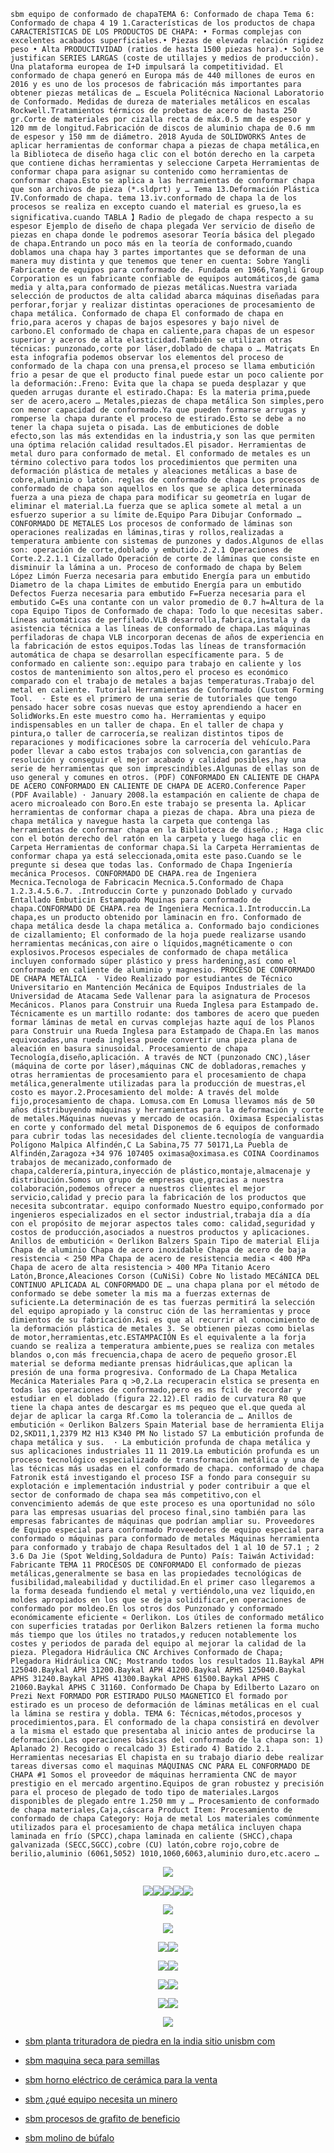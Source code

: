
```
sbm equipo de conformado de chapaTEMA 6: Conformado de chapa Tema 6: Conformado de chapa 4 19 1.Características de los productos de chapa CARACTERÍSTICAS DE LOS PRODUCTOS DE CHAPA: • Formas complejas con excelentes acabados superficiales.• Piezas de elevada relación rigidez peso • Alta PRODUCTIVIDAD (ratios de hasta 1500 piezas hora).• Solo se justifican SERIES LARGAS (coste de utillajes y medios de producción). Una plataforma europea de I+D impulsará la competitividad. El conformado de chapa generó en Europa más de 440 millones de euros en 2016 y es uno de los procesos de fabricación más importantes para obtener piezas metálicas de … Escuela Politécnica Nacional Laboratorio de Conformado. Medidas de dureza de materiales metálicos en escalas Rockwell.Tratamientos térmicos de probetas de acero de hasta 250 gr.Corte de materiales por cizalla recta de máx.0.5 mm de espesor y 120 mm de longitud.Fabricación de discos de aluminio chapa de 0.6 mm de espesor y 150 mm de diámetro. 2018 Ayuda de SOLIDWORKS Antes de aplicar herramientas de conformar chapa a piezas de chapa metálica,en la Biblioteca de diseño haga clic con el botón derecho en la carpeta que contiene dichas herramientas y seleccione Carpeta Herramientas de conformar chapa para asignar su contenido como herramientas de conformar chapa.Esto se aplica a las herramientas de conformar chapa que son archivos de pieza (*.sldprt) y … Tema 13.Deformación Plástica IV.Conformado de chapa. tema 13.iv.conformado de chapa la de los procesos se realiza en excepto cuando el material es grueso,la es significativa.cuando TABLA 】Radio de plegado de chapa respecto a su espesor Ejemplo de diseño de chapa plegada Ver servicio de diseño de piezas en chapa donde le podremos asesorar Teoría básica del plegado de chapa.Entrando un poco más en la teoría de conformado,cuando doblamos una chapa hay 3 partes importantes que se deforman de una manera muy distinta y que tenemos que tener en cuenta: Sobre Yangli Fabricante de equipos para conformado de. Fundada en 1966,Yangli Group Corporation es un fabricante confiable de equipos automáticos,de gama media y alta,para conformado de piezas metálicas.Nuestra variada selección de productos de alta calidad abarca máquinas diseñadas para perforar,forjar y realizar distintas operaciones de procesamiento de chapa metálica. Conformado de chapa El conformado de chapa en frio,para aceros y chapas de bajos espesores y bajo nivel de carbono.El conformado de chapa en caliente,para chapas de un espesor superior y aceros de alta elasticidad.También se utilizan otras técnicas: punzonado,corte por láser,doblado de chapa o … Matriçats En esta infografia podemos observar los elementos del proceso de conformado de la chapa con una prensa,el proceso se llama embutición frio a pesar de que el producto final puede estar un poco caliente por la deformación:.Freno: Evita que la chapa se pueda desplazar y que queden arrugas durante el estirado.Chapa: Es la materia prima,puede ser de acero,acero … Metales,piezas de chapa metálica Son simples,pero con menor capacidad de conformado.Ya que pueden formarse arrugas y romperse la chapa durante el proceso de estirado.Esto se debe a no tener la chapa sujeta o pisada. Las de embuticiones de doble efecto,son las más extendidas en la industria,y son las que permiten una óptima relación calidad resultados.El pisador. Herramientas de metal duro para conformado de metal. El conformado de metales es un término colectivo para todos los procedimientos que permiten una deformación plástica de metales y aleaciones metálicas a base de cobre,aluminio o latón. reglas de conformado de chapa Los procesos de conformado de chapa son aquellos en los que se aplica determinada fuerza a una pieza de chapa para modificar su geometría en lugar de eliminar el material.La fuerza que se aplica somete al metal a un esfuerzo superior a su límite de.Equipo Para Dibujar Conformado … CONFORMADO DE METALES Los procesos de conformado de láminas son operaciones realizadas en láminas,tiras y rollos,realizadas a temperatura ambiente con sistemas de punzones y dados.Algunos de ellas son: operación de corte,doblado y embutido.2.2.1 Operaciones de Corte.2.2.1.1 Cizallado Operación de corte de láminas que consiste en disminuir la lámina a un. Proceso de conformado de chapa by Belem López Limón Fuerza necesaria para embutido Energía para un embutido Diametro de la chapa Limites de embutido Energía para un embutido Defectos Fuerza necesaria para embutido F=Fuerza necesaria para el embutido C=Es una contante con un valor promedio de 0.7 h=Altura de la copa Equipo Tipos de Conformado de chapa: Todo lo que necesitas saber. Líneas automáticas de perfilado.VLB desarrolla,fabrica,instala y da asistencia técnica a las líneas de conformado de chapa.Las máquinas perfiladoras de chapa VLB incorporan decenas de años de experiencia en la fabricación de estos equipos.Todas las líneas de transformación automática de chapa se desarrollan específicamente para. 5 de conformado en caliente son:.equipo para trabajo en caliente y los costos de mantenimiento son altos,pero el proceso es económico comparado con el trabajo de metales a bajas temperaturas.Trabajo del metal en caliente. Tutorial Herramientas de Conformado (Custom Forming Tool.  · Este es el primero de una serie de tutoriales que tengo pensado hacer sobre cosas nuevas que estoy aprendiendo a hacer en SolidWorks.En este muestro como ha. Herramientas y equipo indispensables en un taller de chapa. En el taller de chapa y pintura,o taller de carrocería,se realizan distintos tipos de reparaciones y modificaciones sobre la carrocería del vehículo.Para poder llevar a cabo estos trabajos con solvencia,con garantías de resolución y conseguir el mejor acabado y calidad posibles,hay una serie de herramientas que son imprescindibles.Algunas de ellas son de uso general y comunes en otros. (PDF) CONFORMADO EN CALIENTE DE CHAPA DE ACERO CONFORMADO EN CALIENTE DE CHAPA DE ACERO.Conference Paper (PDF Available) · January 2008.la estampación en caliente de chapa de acero microaleado con Boro.En este trabajo se presenta la. Aplicar herramientas de conformar chapa a piezas de chapa. Abra una pieza de chapa metálica y navegue hasta la carpeta que contenga las herramientas de conformar chapa en la Biblioteca de diseño.; Haga clic con el botón derecho del ratón en la carpeta y luego haga clic en Carpeta Herramientas de conformar chapa.Si la Carpeta Herramientas de conformar chapa ya está seleccionada,omita este paso.Cuando se le pregunte si desea que todas las. Conformado de Chapa Ingeniería mecánica Procesos. CONFORMADO DE CHAPA.rea de Ingeniera Mecnica.Tecnologa de Fabricacin Mecnica.5.Conformado de Chapa 1.2.3.4.5.6.7. .Introduccin Corte y punzonado Doblado y curvado Entallado Embuticin Estampado Mquinas para conformado de chapa.CONFORMADO DE CHAPA.rea de Ingeniera Mecnica.1.Introduccin.La chapa,es un producto obtenido por laminacin en fro. Conformado de chapa metálica desde la chapa metálica a. Conformado bajo condiciones de cizallamiento; El conformado de la hoja puede realizarse usando herramientas mecánicas,con aire o líquidos,magnéticamente o con explosivos.Procesos especiales de conformado de chapa metálica incluyen conformado súper plástico y press hardening,así como el conformado en caliente de aluminio y magnesio. PROCESO DE CONFORMADO DE CHAPA METÁLICA  · Video Realizado por estudiantes de Técnico Universitario en Mantención Mecánica de Equipos Industriales de la Universidad de Atacama Sede Vallenar para la asignatura de Procesos Mecánicos. Planos para Construir una Rueda Inglesa para Estampado de. Técnicamente es un martillo rodante: dos tambores de acero que pueden formar láminas de metal en curvas complejas hazte aquí de los Planos para Construir una Rueda Inglesa para Estampado de Chapa.En las manos equivocadas,una rueda inglesa puede convertir una pieza plana de aleación en basura sinusoidal. Procesamiento de chapa Tecnología,diseño,aplicación. A través de NCT (punzonado CNC),láser (máquina de corte por láser),máquinas CNC de dobladoras,remaches y otras herramientas de procesamiento para el procesamiento de chapa metálica,generalmente utilizadas para la producción de muestras,el costo es mayor.2.Procesamiento del molde: A través del molde fijo,procesamiento de chapa. Lomusa.com En Lomusa llevamos más de 50 años distribuyendo máquinas y herramientas para la deformación y corte de metales.Máquinas nuevas y mercado de ocasión. Oximasa Especialistas en corte y conformado del metal Disponemos de 6 equipos de conformado para cubrir todas las necesidades del cliente.tecnología de vanguardia Polígono Malpica Alfindén,C La Sabina,75 77 50171,La Puebla de Alfindén,Zaragoza +34 976 107405 oximasa@oximasa.es COINA Coordinamos trabajos de mecanizado,conformado de chapa,calderería,pintura,inyección de plástico,montaje,almacenaje y distribución.Somos un grupo de empresas que,gracias a nuestra colaboración,podemos ofrecer a nuestros clientes el mejor servicio,calidad y precio para la fabricación de los productos que necesita subcontratar. equipo conformado Nuestro equipo,conformado por ingenieros especializados en el sector industrial,trabaja día a día con el propósito de mejorar aspectos tales como: calidad,seguridad y costos de producción,asociados a nuestros productos y aplicaciones. Anillos de embutición « Oerlikon Balzers Spain Tipo de material Elija Chapa de aluminio Chapa de acero inoxidable Chapa de acero de baja resistencia < 250 MPa Chapa de acero de resistencia media < 400 MPa Chapa de acero de alta resistencia > 400 MPa Titanio Acero Latón,Bronce,Aleaciones Corson (CuNiSi) Cobre No listado MECáNICA DEL CONTINUO APLICADA AL CONFORMADO DE … una chapa plana por el método de conformado se debe someter la mis ma a fuerzas externas de suficiente.La determinación de es tas fuerzas permitirá la selección del equipo apropiado y la construc ción de las herramientas y proce dimientos de su fabricación.Asi es que al recurrir al conocimiento de la deformación plástica de metales 3. Se obtienen piezas como bielas de motor,herramientas,etc.ESTAMPACIÓN Es el equivalente a la forja cuando se realiza a temperatura ambiente,pues se realiza con metales blandos o,con más frecuencia,chapa de acero de pequeño grosor.El material se deforma mediante prensas hidráulicas,que aplican la presión de una forma progresiva. Conformado de La Chapa Metalica Mecánica Materiales Para q >0,2.La recuperacin elstica se presenta en todas las operaciones de conformado,pero es ms fcil de recordar y estudiar en el doblado (figura 22.12).El radio de curvatura R0 que tiene la chapa antes de descargar es ms pequeo que el.que queda al dejar de aplicar la carga Rf.Como la tolerancia de … Anillos de embutición « Oerlikon Balzers Spain Material base de herramienta Elija D2,SKD11,1,2379 M2 H13 K340 PM No listado S7 La embutición profunda de chapa metálica y sus.  · La embutición profunda de chapa metálica y sus aplicaciones industriales 11 11 2019.La embutición profunda es un proceso tecnológico especializado de transformación metálica y una de las técnicas más usadas en el conformado de chapa. conformado de chapa Fatronik está investigando el proceso ISF a fondo para conseguir su explotación e implementación industrial y poder contribuir a que el sector de conformado de chapa sea más competitivo,con el convencimiento además de que este proceso es una oportunidad no sólo para las empresas usuarias del proceso final,sino también para las empresas fabricantes de máquinas que podrían ampliar su. Proveedores de Equipo especial para conformado Proveedores de equipo especial para conformado o máquinas para conformado de metales Máquinas herramienta para conformado y trabajo de chapa Resultados del 1 al 10 de 57.1 ; 2 3.6 Da Jie (Spot Welding,Soldadura de Punto) País: Taiwán Actividad: Fabricante TEMA 11 PROCESOS DE CONFORMADO El conformado de piezas metálicas,generalmente se basa en las propiedades tecnológicas de fusibilidad,maleabilidad y ductilidad.En el primer caso llegaremos a la forma deseada fundiendo el metal y vertiéndolo,una vez líquido,en moldes apropiados en los que se deja solidificar,en operaciones de conformado por moldeo.En los otros dos Punzonado y conformado económicamente eficiente « Oerlikon. Los útiles de conformado metálico con superficies tratadas por Oerlikon Balzers retienen la forma mucho más tiempo que los útiles no tratados,y reducen notablemente los costes y periodos de parada del equipo al mejorar la calidad de la pieza. Plegadora Hidráulica CNC Archives Conformado de Chapa; Plegadora Hidráulica CNC; Mostrando todos los resultados 11.Baykal APH 125040.Baykal APH 31200.Baykal APH 41200.Baykal APHS 125040.Baykal APHS 31240.Baykal APHS 41300.Baykal APHS 61500.Baykal APHS C 21060.Baykal APHS C 31160. Conformado De Chapa by Edilberto Lazaro on Prezi Next FORMADO POR ESTIRADO PULSO MAGNETICO El formado por estirado es un proceso de deformación de láminas metálicas en el cual la lámina se restira y dobla. TEMA 6: Técnicas,métodos,procesos y procedimientos,para. El conformado de la chapa consistirá en devolver a la misma el estado que presentaba al inicio antes de producirse la deformación.Las operaciones básicas del conformado de la chapa son: 1) Aplanado 2) Recogido o recalcado 3) Estirado 4) Batido 2.1. Herramientas necesarias El chapista en su trabajo diario debe realizar tareas diversas como el maquinas MÁQUINAS CNC PARA EL CONFORMADO DE CHAPA #1 Somos el proveedor de máquinas herramienta CNC de mayor prestigio en el mercado argentino.Equipos de gran robustez y precisión para el proceso de plegado de todo tipo de materiales.Largos disponibles de plegado entre 1.250 mm y … Procesamiento de conformado de chapa materiales,Caja,cáscara Product Item: Procesamiento de conformado de chapa Category: Hoja de metal Los materiales comúnmente utilizados para el procesamiento de chapa metálica incluyen chapa laminada en frío (SPCC),chapa laminada en caliente (SHCC),chapa galvanizada (SECC,SGCC),cobre (CU) latón,cobre rojo,cobre de berilio,aluminio (6061,5052) 1010,1060,6063,aluminio duro,etc.acero … 
```

<div align="center">

<a href="https://es-crusher.shibang-china.com/github&k=sbm+equipo+de+conformado+de+chapa"><img src="https://static.shibang-china.com/es/crusher/logo.jpg"></a>

<a href="https://es-crusher.shibang-china.com/github&k=sbm+equipo+de+conformado+de+chapa"><img src="https://static.shibang-china.com/es/crusher/index.jpg"></a><a href="https://es-crusher.shibang-china.com/material.htmlgithub&k=sbm+equipo+de+conformado+de+chapa"><img src="https://static.shibang-china.com/es/crusher/material.jpg"></a><a href="https://es-crusher.shibang-china.com/application.htmlgithub&k=sbm+equipo+de+conformado+de+chapa"><img src="https://static.shibang-china.com/es/crusher/application.jpg"></a><a href="https://es-crusher.shibang-china.com/aboutus.htmlgithub&k=sbm+equipo+de+conformado+de+chapa"><img src="https://static.shibang-china.com/es/crusher/aboutus.jpg"></a><a href="https://es-crusher.shibang-china.com/contact.htmlgithub&k=sbm+equipo+de+conformado+de+chapa"><img src="https://static.shibang-china.com/es/crusher/contact.jpg"></a>

<a href="https://es-crusher.shibang-china.com/github&k=sbm+equipo+de+conformado+de+chapa"><img src="https://static.shibang-china.com/es/crusher/banner.jpg"></a>

<a href="https://swt.shibang-china.com/github&k=sbm+equipo+de+conformado+de+chapa"><img src="https://static.shibang-china.com/es/crusher/text.jpg"></a>

<a href="https://swt.shibang-china.com/github&k=sbm+equipo+de+conformado+de+chapa"><img src="https://static.shibang-china.com/es/crusher/chat.jpg"></a><a href="https://es-crusher.shibang-china.com/contact.htmlgithub&k=sbm+equipo+de+conformado+de+chapa"><img src="https://static.shibang-china.com/es/crusher/message.jpg"></a>

<a href="https://es-crusher.shibang-china.com/products/pe.htmlgithub&k=sbm+equipo+de+conformado+de+chapa"><img src="https://static.shibang-china.com/es/crusher/pe.jpg"></a><a href="https://es-crusher.shibang-china.com/products/pf.htmlgithub&k=sbm+equipo+de+conformado+de+chapa"><img src="https://static.shibang-china.com/es/crusher/pf.jpg"></a>

<a href="https://es-crusher.shibang-china.com/products/hpt.htmlgithub&k=sbm+equipo+de+conformado+de+chapa"><img src="https://static.shibang-china.com/es/crusher/hpt.jpg"></a><a href="https://es-crusher.shibang-china.com/products/vsi.htmlgithub&k=sbm+equipo+de+conformado+de+chapa"><img src="https://static.shibang-china.com/es/crusher/vsi.jpg"></a>

<a href="https://es-crusher.shibang-china.com/products/klv.htmlgithub&k=sbm+equipo+de+conformado+de+chapa"><img src="https://static.shibang-china.com/es/crusher/klv.jpg"></a><a href="https://es-crusher.shibang-china.com/products/portable.htmlgithub&k=sbm+equipo+de+conformado+de+chapa"><img src="https://static.shibang-china.com/es/crusher/portable.jpg"></a>

<a href="https://swt.shibang-china.com/github&k=sbm+equipo+de+conformado+de+chapa"><img src="https://static.shibang-china.com/es/crusher/case.jpg"></a>

</div>


* [sbm planta trituradora de piedra en la india sitio unisbm com](sbm%20planta%20trituradora%20de%20piedra%20en%20la%20india%20sitio%20unisbm%20com.md)

* [sbm maquina seca para semillas](sbm%20maquina%20seca%20para%20semillas.md)

* [sbm horno eléctrico de cerámica para la venta](sbm%20horno%20el%C3%A9ctrico%20de%20cer%C3%A1mica%20para%20la%20venta.md)

* [sbm ¿qué equipo necesita un minero ](sbm%20%C2%BFqu%C3%A9%20equipo%20necesita%20un%20minero%20.md)

* [sbm procesos de grafito de beneficio](sbm%20procesos%20de%20grafito%20de%20beneficio.md)

* [sbm molino de búfalo](sbm%20molino%20de%20b%C3%BAfalo.md)